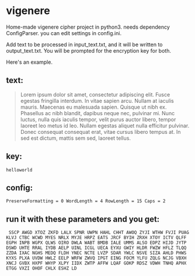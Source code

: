 # vigenere
Home-made vigenere cipher project in python3. needs dependency ConfigParser. you can edit settings in config.ini.

Add text to be processed in input_text.txt, and it will be written to output_text.txt. You will be prompted for the encryption key for both.

Here's an example.

## text:
>Lorem ipsum dolor sit amet, consectetur adipiscing elit. Fusce egestas fringilla interdum. In vitae sapien arcu. Nullam at iaculis mauris. Maecenas eu malesuada sapien. Quisque ut nibh ex. Phasellus ac nibh blandit, dapibus neque nec, pulvinar mi. Nunc luctus, nulla quis iaculis tempor, velit purus auctor libero, tempor laoreet leo metus id leo. Nullam egestas aliquet nulla efficitur pulvinar. Donec consequat consequat erat, vitae cursus libero tempus at. In sed est dictum, mattis sem sed, laoreet tellus.

## key: 
`helloworld`

## config:

`PreserveFormatting = 0
WordLength = 4
RowLength = 15
Caps = 2`


## run it with these parameters and you get:
`
SSCP AWGD XTOZ ZKFD LALX SPNR UWPN HAHL CHHT AWOQ ZYJI WTHW FVJI PUAG KLVJ
CTBC WCWD MYES NRLX MYJE HRPZ EATS JRCF BYIH ZRXH XTOY ICTV QLFF EGPH INPB
WGPX QLWS OIRO DWLA WABT BMDB IALE UMMS ALSO EDPZ HIJD JYTP DSWD UHTE RRAL
IYDB AELP UINL ICGL UECA EYXU GWIY HLDR FWZW HFLZ TLQQ ZZDA IXAC NGHS MEDQ
FLDH YNEC NCTE LVZP SDAR YWLC NSVE SIZA AHLD PHWS KYXS PLXA UVDW HWLZ EELP
WRFW ZWVQ IPGT EING FOCM YLFU ZQLG NCJG VBXH XNCJ GVBX HXPF WHYP XLPY IIDX
ZWTP AFFW LQAF GOKP RDSZ VDWH TNHQ APHX ETGG VXZI OHOF CHLX ESHZ LD`
